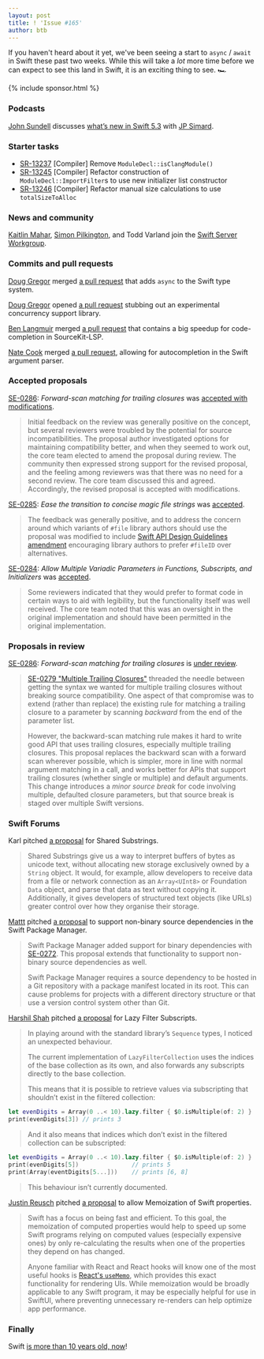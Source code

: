 ```yaml
---
layout: post
title: ! 'Issue #165'
author: btb
---
```


If you haven't heard about it yet, we've been seeing a start to `async` /
`await` in Swift these past two weeks. While this will take a _lot_ more time
before we can expect to see this land in Swift, it is an exciting thing to see.
🏎

<!--excerpt-->

{% include sponsor.html %}

### Podcasts

[John Sundell](https://twitter.com/johnsundell) discusses [what’s new in Swift
5.3](https://www.swiftbysundell.com/podcast/78) with [JP Simard](https://twitter.com/simjp).

### Starter tasks

- [SR-13237](https://bugs.swift.org/browse/SR-13237) [Compiler] Remove
`ModuleDecl::isClangModule()`
- [SR-13245](https://bugs.swift.org/browse/SR-13245) [Compiler] Refactor
construction of `ModuleDecl::ImportFilter`s to use new initializer list
constructor
- [SR-13246](https://bugs.swift.org/browse/SR-13246) [Compiler] Refactor manual
size calculations to use `totalSizeToAlloc`

### News and community

[Kaitlin Mahar](https://twitter.com/k__mahar), [Simon Pilkington](https://github.com/tachyonics),
and Todd Varland join the [Swift Server  Workgroup](https://forums.swift.org/t/july-29th-2020-special-update/38869).

### Commits and pull requests

[Doug Gregor](https://twitter.com/dgregor79) merged [a pull request](https://github.com/apple/swift/pull/33147)
that adds `async` to the Swift type system.

[Doug Gregor](https://twitter.com/dgregor79) opened [a pull request](https://github.com/apple/swift/pull/33196)
stubbing out an experimental concurrency support library.

[Ben Langmuir](https://twitter.com/benlangmuir) merged [a pull request](https://github.com/apple/sourcekit-lsp/pull/298)
that contains a big speedup for code-completion in SourceKit-LSP.

[Nate Cook](https://twitter.com/nnnnnnnn) merged [a pull request](https://github.com/apple/swift-argument-parser/pull/123),
allowing for autocompletion in the Swift argument parser.

### Accepted proposals

[SE-0286](https://github.com/apple/swift-evolution/blob/master/proposals/0286-forward-scan-trailing-closures.md): *Forward-scan matching for trailing closures* was [accepted with modifications](https://forums.swift.org/t/accepted-with-modifications-se-0286-forward-scan-for-trailing-closures/38836).

> Initial feedback on the review was generally positive on the concept, but
several reviewers were troubled by the potential for source incompatibilities.
The proposal author investigated options for maintaining compatibility better,
and when they seemed to work out, the core team elected to amend the proposal
during review. The community then expressed strong support for the revised
proposal, and the feeling among reviewers was that there was no need for a
second review. The core team discussed this and agreed. Accordingly, the
revised proposal is accepted with modifications.

[SE-0285](https://github.com/apple/swift-evolution/blob/master/proposals/0285-ease-pound-file-transition.md): *Ease the transition to concise magic file strings* was [accepted](https://forums.swift.org/t/accepted-se-0285-ease-the-transition-to-concise-magic-file-strings/38516).

> The feedback was generally positive, and to address the concern around which
variants of `#file` library authors should use the proposal was modified to
include [Swift API Design Guidelines amendment](https://github.com/apple/swift-evolution/blob/master/proposals/0285-ease-pound-file-transition.md#swift-api-design-guidelines-amendment)
encouraging library authors to prefer `#fileID` over alternatives.

[SE-0284](https://github.com/apple/swift-evolution/blob/master/proposals/0284-multiple-variadic-parameters.md): *Allow Multiple Variadic Parameters in Functions, Subscripts, and Initializers* was [accepted](https://forums.swift.org/t/accepted-se-0284-allow-multiple-variadic-parameters-in-functions-subscripts-and-initializers/38567).

> Some reviewers indicated that they would prefer to format code in certain
ways to aid with legibility, but the functionality itself was well received.
The core team noted that this was an oversight in the original implementation
and should have been permitted in the original implementation.

### Proposals in review

[SE-0286](https://github.com/apple/swift-evolution/blob/master/proposals/0286-forward-scan-trailing-closures.md): *Forward-scan matching for trailing closures* is [under review](https://forums.swift.org/t/se-0286-forward-scan-for-trailing-closures/38529).

> [SE-0279 "Multiple Trailing Closures"](https://github.com/apple/swift-evolution/blob/master/proposals/0279-multiple-trailing-closures.md)
threaded the needle between getting the syntax we wanted for multiple trailing
closures without breaking source compatibility. One aspect of that compromise
was to extend (rather than replace) the existing rule for matching a trailing
closure to a parameter by scanning *backward* from the end of the parameter
list.
>
> However, the backward-scan matching rule makes it hard to write good API that
uses trailing closures, especially multiple trailing closures. This proposal
replaces the backward scan with a forward scan wherever possible, which is
simpler, more in line with normal argument matching in a call, and works better
for APIs that support trailing closures (whether single or multiple) and
default arguments. This change introduces a *minor source break* for code
involving multiple, defaulted closure parameters, but that source break is
staged over multiple Swift versions.

### Swift Forums

Karl pitched [a proposal](https://forums.swift.org/t/shared-substrings/38547) 
for Shared Substrings.

> Shared Substrings give us a way to interpret buffers of bytes as unicode
text, without allocating new storage exclusively owned by a `String` object.
It would, for example, allow developers to receive data from a file or network
connection as an `Array<UInt8>` or Foundation `Data` object, and parse that
data as text without copying it. Additionally, it gives developers of
structured text objects (like URLs) greater control over how they organise
their storage.

[Mattt](https://twitter.com/mattt) pitched [a proposal](https://forums.swift.org/t/package-manager-source-archive-dependencies/38626)
to support non-binary source dependencies in the Swift Package Manager.

> Swift Package Manager added support for binary dependencies with [SE-0272](https://github.com/apple/swift-evolution/blob/master/proposals/0272-swiftpm-binary-dependencies.md).
This proposal extends that functionality to support non-binary source
dependencies as well.
>
> Swift Package Manager requires a source dependency to be hosted in a Git
repository with a package manifest located in its root. This can cause
problems for projects with a different directory structure or that use a
version control system other than Git.

[Harshil Shah](https://twitter.com/_HarshilShah) pitched [a proposal](https://forums.swift.org/t/lazy-filter-subscripts/38743)
for Lazy Filter Subscripts.

> In playing around with the standard library’s `Sequence` types, I noticed an
unexpected behaviour.
>
> The current implementation of `LazyFilterCollection` uses the indices of the
base collection as its own, and also forwards any subscripts directly to the
base collection.
>
> This means that it is possible to retrieve values via subscripting that
shouldn’t exist in the filtered collection:

```swift
let evenDigits = Array(0 ..< 10).lazy.filter { $0.isMultiple(of: 2) }
print(evenDigits[3]) // prints 3
```

> And it also means that indices which don’t exist in the filtered collection
can be subscripted:

```swift
let evenDigits = Array(0 ..< 10).lazy.filter { $0.isMultiple(of: 2) }
print(evenDigits[5])               // prints 5
print(Array(eventDigits[5...]))    // prints [6, 8]
```

> This behaviour isn’t currently documented.

[Justin Reusch](https://twitter.com/reuschj) pitched [a proposal](https://forums.swift.org/t/memoization-of-swift-properties/38783)
to allow Memoization of Swift properties.

> Swift has a focus on being fast and efficient. To this goal, the memoization
of computed properties would help to speed up some Swift programs relying on
computed values (especially expensive ones) by only re-calculating the results
when one of the properties they depend on has changed.
>
> Anyone familiar with React and React hooks will know one of the most useful
hooks is [React's `useMemo`](https://reactjs.org/docs/hooks-reference.html#usememo),
which provides this exact functionality for rendering UIs. While memoization
would be broadly applicable to any Swift program, it may be especially helpful
for use in SwiftUI, where preventing unnecessary re-renders can help optimize
app performance.

### Finally

Swift [is more than 10 years old, now](https://twitter.com/clattner_llvm/status/1284156940747042817)!
